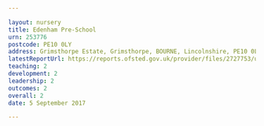 ```yaml
---

layout: nursery
title: Edenham Pre-School
urn: 253776
postcode: PE10 0LY
address: Grimsthorpe Estate, Grimsthorpe, BOURNE, Lincolnshire, PE10 0LY
latestReportUrl: https://reports.ofsted.gov.uk/provider/files/2727753/urn/253776.pdf
teaching: 2
development: 2
leadership: 2
outcomes: 2
overall: 2
date: 5 September 2017

---
```

